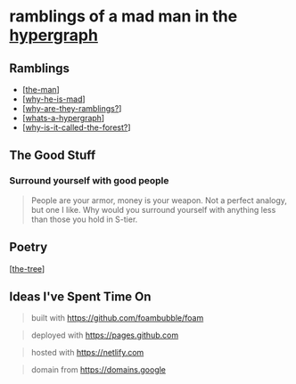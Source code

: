 <!-- <img src="attachments/wolfram-physics.jpeg" width=100 align="left"> -->

# **ramblings of a mad man in the [hypergraph](https://medium.com/syncedreview/stephen-wolfram-the-path-to-a-fundamental-theory-of-physics-may-begin-with-a-hypergraph-c1fd124b6e62)**

## Ramblings

* [[the-man]]
* [[why-he-is-mad]]
* [[why-are-they-ramblings?]]
* [[whats-a-hypergraph]]
* [[why-is-it-called-the-forest?]]
<!-- [[the-game]]
[[the-view]]
[[the-future]] -->

## The Good Stuff

###   Surround yourself with good people

> People are your armor, money is your weapon. Not a perfect analogy, but one I like. Why would you surround yourself with anything less than those you hold in S-tier.

## Poetry

[[the-tree]]

## Ideas I've Spent Time On
<!-- [[how-to-teach]] -->

> built with <https://github.com/foambubble/foam>

> deployed with <https://pages.github.com>

> hosted with <https://netlify.com>

> domain from <https://domains.google>

[//begin]: # "Autogenerated link references for markdown compatibility"
[the-man]: journal/the-man "the-man"
[why-he-is-mad]: why-he-is-mad "side-nodes"
[why-are-they-ramblings?]: why-are-they-ramblings? "why-are-they-ramblings?"
[whats-a-hypergraph]: whats-a-hypergraph "whats-a-hypergraph"
[why-is-it-called-the-forest?]: why-is-it-called-the-forest? "why-is-it-called-the-forest?"
[the-tree]: the-tree "the-tree"
[//end]: # "Autogenerated link references"
